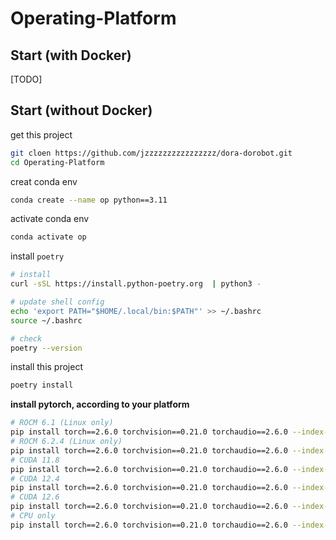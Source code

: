 # Operating-Platform

## Start (with Docker)

[TODO]

## Start (without Docker)

get this project

```sh
git cloen https://github.com/jzzzzzzzzzzzzzzzz/dora-dorobot.git
cd Operating-Platform
```

creat conda env

```sh
conda create --name op python==3.11
```

activate conda env

```sh
conda activate op
```

install `poetry`

```sh
# install
curl -sSL https://install.python-poetry.org  | python3 -

# update shell config
echo 'export PATH="$HOME/.local/bin:$PATH"' >> ~/.bashrc
source ~/.bashrc

# check
poetry --version
```

install this project

```sh
poetry install
```

**install pytorch, according to your platform**

```sh
# ROCM 6.1 (Linux only)
pip install torch==2.6.0 torchvision==0.21.0 torchaudio==2.6.0 --index-url https://download.pytorch.org/whl/rocm6.1
# ROCM 6.2.4 (Linux only)
pip install torch==2.6.0 torchvision==0.21.0 torchaudio==2.6.0 --index-url https://download.pytorch.org/whl/rocm6.2.4
# CUDA 11.8
pip install torch==2.6.0 torchvision==0.21.0 torchaudio==2.6.0 --index-url https://download.pytorch.org/whl/cu118
# CUDA 12.4
pip install torch==2.6.0 torchvision==0.21.0 torchaudio==2.6.0 --index-url https://download.pytorch.org/whl/cu124
# CUDA 12.6
pip install torch==2.6.0 torchvision==0.21.0 torchaudio==2.6.0 --index-url https://download.pytorch.org/whl/cu126
# CPU only
pip install torch==2.6.0 torchvision==0.21.0 torchaudio==2.6.0 --index-url https://download.pytorch.org/whl/cpu
```
